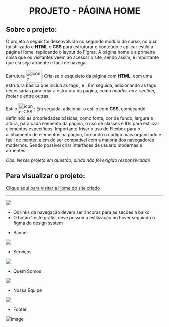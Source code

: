 <h1 align="center">PROJETO - PÁGINA HOME</h1>

## Sobre o projeto:

O projeto a seguir foi desenvolvido no segundo módulo do curso, no qual foi utilizado o **HTML** e **CSS** para estruturar o conteúdo e 
aplicar estilo a página Home, replicando o layout do Figma.
A página home é a primeira coisa que os visitantes veem ao acessar o site, sendo assim, é importante que ela seja atraente e fácil de navegar. 

Estrutura <img align="center" title="HTML" alt="icone-HTML" height="40" width="50" src="https://cdn.jsdelivr.net/gh/devicons/devicon/icons/html5/html5-plain-wordmark.svg">: Cria-se o esqueleto da página com **HTML**, com uma estrutura básica que inclua as tags <html>, <head> e <body>. Em seguida, adicionando as tags necessárias para criar a estrutura da página, como _header, nav, section, footer_ e entre outras.


Estilo   <img align="center" title="CSS" alt="icone-CSS" height="40" width="50" src="https://cdn.jsdelivr.net/gh/devicons/devicon/icons/css3/css3-plain-wordmark.svg">: Em seguida, adicionar o estilo com **CSS**, começando definindo as propriedades básicas, como fonte, cor de fundo, largura e altura, para cada elemento da página, o uso de classes e IDs para estilizar elementos específicos. Importante frisar o uso do Flexbox para o alinhamento de elementos na página, tornando o código mais organizado e fácil de manter, além de ser compatível com a maioria dos navegadores modernos. Sendo possível criar interfaces de usuário modernas e atraentes.
<p><i>Obs: Nesse projeto em questão, ainda não foi exigido responsividade</i></p>

## Para visualizar o projeto:

 [Clique aqui para visitar a Home do site criado](http://127.0.0.1:5500/pages/home.html)
 _____________________________________________________________________________________________




 ![](https://i.imgur.com/9AmnKFk.png)
 * Os links da navegação devem ser âncoras para as seções a baixo
 * O botão 'teste grátis' deve possuir a estilização no hover seguindo o figma do design system 

- Banner 

![](https://i.imgur.com/x31WZ4T.png)

- Serviços 

![](https://i.imgur.com/O7Iljq0.png)

- Quem Somos 

![](https://i.imgur.com/rmd21Rh.png)

- Nossa Equipe 

![](https://i.imgur.com/0PU0xK2.png)

- Footer 

![image](https://user-images.githubusercontent.com/117090010/223880473-68a767f8-1c42-4ae3-a352-4d2011f37bbe.png)

 
